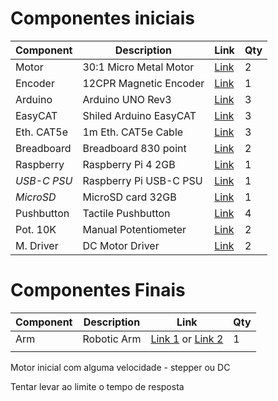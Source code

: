 
# Componentes iniciais

| Component   | Description             |   Link     | Qty |
| ----------- | ----------------------- | ---------- | --- |
| Motor       | 30:1 Micro Metal Motor  | [Link][1]  |  2  |
| Encoder     | 12CPR Magnetic Encoder  | [Link][2]  |  1  |
| Arduino     | Arduino UNO Rev3        | [Link][3]  |  3  |
| EasyCAT     | Shiled Arduino EasyCAT  | [Link][4]  |  3  |
| Eth. CAT5e  | 1m Eth. CAT5e Cable     | [Link][5]  |  3  |
| Breadboard  | Breadboard 830 point    | [Link][6]  |  2  |
| Raspberry   | Raspberry Pi 4 2GB      | [Link][7]  |  1  |
| _USB-C PSU_ | Raspberry Pi USB-C PSU  | [Link][8]  |  1  |
| _MicroSD_   | MicroSD card 32GB       | [Link][9]  |  1  |
| Pushbutton  | Tactile Pushbutton      | [Link][10] |  4  |
| Pot. 10K    | Manual Potentiometer    | [Link][11] |  2  |
| M. Driver   | DC Motor Driver         | [Link][12] |  2  |


# Componentes Finais

| Component   | Description             | Link                         | Qty |
| ----------- | ----------------------- | ---------------------------- | --- |
| Arm         | Robotic Arm             | [Link 1][20] or [Link 2][21] |  1  |
|             |                         |                              |     |

Motor inicial com alguma velocidade - stepper ou DC

Tentar levar ao limite o tempo de resposta

[1]: https://www.ptrobotics.com/motor-dc-com-engrenagens/4094-30-1-micro-metal-gearmotor-hpcb-with-extended-motor-shaft.html
[2]: https://www.ptrobotics.com/encoders/3164-magnetic-encoder-pair-kit-for-micro-metal-gearmotors-12-cpr-27-18v-hpcb-compatible.html
[3]: https://www.ptrobotics.com/arduino/1033-arduino-uno-r3.html
[4]: https://www.bausano.net/it/hardware/arduino-ethercat/arduino-easycat.html
[5]: https://www.ptrobotics.com/fios-e-cabos/1759-cabo-rj45-rj45-cat-5e-1m.html
[6]: https://www.ptrobotics.com/breadboards/1767-breadboard-830-pontos-branca.html
[7]: https://mauser.pt/catalog/product_info.php?cPath=1667_2620_1672&products_id=096-7401
[8]: https://mauser.pt/catalog/product_info.php?cPath=1667_2620_2621&products_id=035-3400
[9]: https://mauser.pt/catalog/product_info.php?cPath=641_2548_1574&products_id=047-2895
[10]: https://www.ptrobotics.com/tactile-switch/368-push-button-spst-12v-50ma-6x6x5mm.html
[11]: https://www.ptrobotics.com/trimmers/4735-single-turn-carbon-trimmer-10k.html
[12]: https://www.ptrobotics.com/hat-placas-de-expansao-raspberry-pi/5501-drv8835-dual-motor-driver-carrier.html

[20]: https://store.arduino.cc/tinkerkit-braccio-robot
[21]: https://pt.farnell.com/arduino/t050000/tinkerkit-braccio-arduino-robotic/dp/2831002

